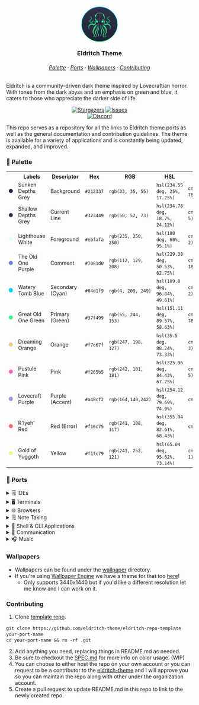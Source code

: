 <h3 align="center">
	<img src="assets/logo/logo.png" width="100" alt="Logo"/><br/>
	<img src="assets/misc/transparent.png" height="30" width="0px"/>
	Eldritch Theme
	<img src="assets/misc/transparent.png" height="30" width="0px"/>
</h3>

<h6 align="center">
  <a href="https://github.com/eldritch-theme/eldritch?tab=readme-ov-file#-palette">Palette</a>
  ·
  <a href="https://github.com/eldritch-theme/eldritch?tab=readme-ov-file#-ports">Ports</a>
  ·
  <a href="https://github.com/eldritch-theme/eldritch?tab=readme-ov-file#wallpapers">Wallpapers</a>
  ·
  <a href="https://github.com/eldritch-theme/eldritch?tab=readme-ov-file#contributing">Contributing</a>
</h6>

<p>
Eldritch is a community-driven dark theme inspired by Lovecraftian horror. With tones from the dark abyss and an emphasis on green and blue, it caters to those who appreciate the darker side of life.
</p>
<p align="center">
<a href="https://github.com/eldritch-theme/eldritch/stargazers"><img alt="Stargazers" src="https://img.shields.io/github/stars/eldritch-theme/eldritch?style=for-the-badge&logo=starship&color=04d1f9&logoColor=37f499&labelColor=323449"></a>
<a href="https://github.com/eldritch-theme/eldritch/issues"><img alt="Issues" src="https://img.shields.io/github/issues/eldritch-theme/eldritch?style=for-the-badge&logo=gitbook&color=7081d0&logoColor=37f499&labelColor=323449"></a>   <br/>
<a href="https://discord.gg/ZJHEEHUAju"><img alt="Discord" src="https://img.shields.io/discord/1225850201084788868?style=for-the-badge&logo=discord&color=37f499&logoColor=37f499&labelColor=323449"></a>
</p>

<p>
This repo serves as a repository for all the links to Eldritch theme ports as well as the general documentation and contribution guidelines. The theme is available for a variety of applications and is constantly being updated, expanded, and improved.
</p>

### 🎨 Palette

<table>
  <tr>
    <th>&nbsp;&nbsp;&nbsp;</th>
    <th>Labels</th>
    <th>Descriptor</th>
    <th>Hex</th>
    <th>RGB</th>
    <th>HSL</th>
    <th>CMYK</th>
    <th>Ansi16</th>
    <th>Ansi256</th>
  </tr>
  <tr>
    <td><img src="assets/palette/circles/background.png" width="23"/></td>
    <td>Sunken Depths Grey</td>
    <td>Background</td>
    <td><code>#212337</code></td>
    <td><code>rgb(33, 35, 55)</code></td>
    <td><code>hsl(234.55 deg, 25%, 17.25%)</code></td>
    <td><code>cmyk(40, 36, 0, 78)</code></td>
    <td><code>0</code></td>
    <td><code>236</code>
  </tr>
  <tr>
    <td><img src="assets/palette/circles/currentline.png" width="23"/></td>
    <td>Shallow Depths Grey</td>
    <td>Current Line</td>
    <td><code>#323449</code></td>
    <td><code>rgb(50, 52, 73)</code></td>
    <td><code>hsl(234.78 deg, 18.7%, 24.12%)</code></td>
    <td><code>cmyk(32, 42, 0, 5)</code></td>
    <td><code>8</code></td>
    <td><code>59</code>
  </tr>
  <tr>
    <td><img src="assets/palette/circles/foreground.png" width="23"/></td>
    <td>Lighthouse White</td>
    <td>Foreground</td>
    <td><code>#ebfafa</code></td>
    <td><code>rgb(235, 250, 250)</code></td>
    <td><code>hsl(180 deg, 60%, 95.1%)</code></td>
    <td><code>cmyk(6, 0, 0, 2)</code></td>
    <td><code>15</code></td>
    <td><code>231</code>
  </tr>
  <tr>
    <td><img src="assets/palette/circles/comment.png" width="23"/></td>
    <td>The Old One Purple</td>
    <td>Comment</td>
    <td><code>#7081d0</code></td>
    <td><code>rgb(112, 129, 208)</code></td>
    <td><code>hsl(229.38 deg, 50.53%, 62.75%)</code></td>
    <td><code>cmyk(46, 38, 0, 18)</code></td>
    <td><code>4</code></td>
    <td><code>105</code></td>
  </tr>
  <tr>
    <td><img src="assets/palette/circles/cyan.png" width="23"/></td>
    <td>Watery Tomb Blue</td>
    <td>Secondary (Cyan)</td>
    <td><code>#04d1f9</code></td>
    <td><code>rgb(4, 209, 249)</code></td>
    <td><code>hsl(189.8 deg, 96.84%, 49.61%)</code></td>
    <td><code>cmyk(98, 16, 0, 2)</code></td>
    <td><code>14</code></td>
    <td><code>81</code>
  </tr>
  <tr>
    <td><img src="assets/palette/circles/green.png" width="23"/></td>
    <td>Great Old One Green</td>
    <td>Primary (Green)</td>
    <td><code>#37f499</code></td>
    <td><code>rgb(55, 244, 153)</code></td>
    <td><code>hsl(151.11 deg, 89.57%, 58.63%)</code></td>
    <td><code>cmyk(40, 36, 0, 78)</code></td>
    <td><code>10</code></td>
    <td><code>120</code>
  </tr>
  <tr>
    <td><img src="assets/palette/circles/orange.png" width="23"/></td>
    <td>Dreaming Orange</td>
    <td>Orange</td>
    <td><code>#f7c67f</code></td>
    <td><code>rgb(247, 198, 127)</code></td>
    <td><code>hsl(35.5 deg, 88.24%, 73.33%)</code></td>
    <td><code>cmyk(0, 20, 49, 3)</code></td>
    <td><code>11</code></td>
    <td><code>222</code></td>
  </tr>
  <tr>
    <td><img src="assets/palette/circles/pink.png" width="23"/></td>
    <td>Pustule Pink</td>
    <td>Pink</td>
    <td><code>#f265b5</code></td>
    <td><code>rgb(242, 101, 181)</code></td>
    <td><code>hsl(325.96 deg, 84.43%, 67.25%)</code></td>
    <td><code>cmyk(0, 58, 25, 5)</code></td>
    <td><code>13</code></td>
    <td><code>205</code></td>
  </tr>
  <tr>
    <td><img src="assets/palette/circles/purple.png" width="23"/></td>
    <td>Lovecraft Purple</td>
    <td>Purple (Accent)</td>
    <td><code>#a48cf2</code></td>
    <td><code>rgb(164,140,242)</code></td>
    <td><code>hsl(254.12 deg, 79.69%, 74.9%)</code></td>
    <td><code>cmyk(32,42,0,5)</code></td>
    <td><code>5</code></td>
    <td><code>63</code></td>
  </tr>
  <tr>
    <td><img src="assets/palette/circles/red.png" width="23"/></td>
    <td>R'lyeh' Red</td>
    <td>Red (Error)</td>
    <td><code>#f16c75</code></td>
    <td><code>rgb(241, 108, 117)</code></td>
    <td><code>hsl(355.94 deg, 82.61%, 68.43%)</code></td>
    <td><code>cmyk(0,55,51,5)</code></td>
    <td><code>9</code></td>
    <td><code>203</code></td>
  </tr>
  <tr>
    <td><img src="assets/palette/circles/yellow.png" width="23"/></td>
    <td>Gold of Yuggoth</td>
    <td>Yellow</td>
    <td><code>#f1fc79</code></td>
    <td><code>rgb(241, 252, 121)</code></td>
    <td><code>hsl(65.04 deg, 95.62%, 73.14%)</code></td>
    <td><code>cmyk(4, 0, 52, 1)</code></td>
    <td><code>11</code></td>
    <td><code>227</code></td>
  </tr>
</table>

### 🧵 Ports
<details>
  <summary>🗒️ IDEs</summary>
  &nbsp;
  <table>
    <tr>
      <th>Application</th>
      <th>Theme Repository</th>
    </tr>
    <tr>
      <td><a href="https://code.visualstudio.com">Visual Studio Code</a></td>
      <td><a href="https://github.com/eldritch-theme/vscode">vscode</a></td>
      <td>A highly popular Electron based IDE by Microsoft</td>
    </tr>
    <tr>
      <td><a href="https://neovim.io">NeoVim</a></td>
      <td><a href="https://github.com/eldritch-theme/eldritch.nvim">eldritch.nvim</a></td>
      <td>NeoVim is a hyperextensible Vim-based text editor</td>
    </tr>
  </table>
</details>

<details>
  <summary>🖥️ Terminals</summary>
  &nbsp;
  <table>
    <tr>
      <th>Application</th>
      <th>Theme Repository</th>
      <th>Description</th>
    </tr>
    <tr>
      <td><a href="https://wezfurlong.org/wezterm/index.html">Wezterm</a></td>
      <td><a href="https://github.com/eldritch-theme/wezterm">wezterm</a></td>
      <td>WezTerm is a powerful cross-platform terminal emulator and multiplexer written by @wez and implemented in Rust
      </td>
    </tr>
    <tr>
      <td><a href="https://sw.kovidgoyal.net/kitty/">Kitty</a></td>
      <td><a href="https://github.com/eldritch-theme/kitty">kitty</a></td>
      <td>The fast, feature-rich, GPU based terminal emulator</td>
    </tr>
    <tr>
      <td><a href="https://warp.dev">Warp</a></td>
      <td><a href="https://github.com/eldritch-theme/warp">warp</a></td>
      <td>Warp is the terminal reimagined with AI and collaborative tools for better productivity</td>
    </tr>
  </table>
</details>

<details>
  <summary>🌐 Browsers</summary>
  &nbsp;
  <table>
    <tr>
      <th>Application</th>
      <th>Theme Repository</th>
      <th>Description</th>
    </tr>
    <tr>
      <td><a href="https://vivaldi.com">Vivaldi</a></td>
      <td><a href="https://github.com/eldritch-theme/vivaldi">vivaldi</a></td>
      <td>A Chromium based browser focused on security and high levels of customization.</td>
    </tr>
  </table>
  🙊 Style Scripts
  <table>
    <tr>
      <th>Site</th>
      <th>Theme Repository</th>
      <th>Description</th>
    </tr>
    <tr>
      <td><a href="https://duckduckgo.com">DuckDuckGo</a></td>
      <td><a href="https://github.com/eldritch-theme/duckduckgo">duckduckgo</a></td>
      <td>A search engine focused on privacy</td>
    </tr>
  </table>
</details>

<details>
  <summary>🗒️ Note Taking</summary>
  &nbsp;
  <table>
    <tr>
      <th>Application</th>
      <th>Theme Repository</th>
      <th>Description</th>
    </tr>
    <tr>
      <td><a href="https://obsidian.md">Obsidian</a></td>
      <td><a href="https://github.com/eldritch-theme/obsidian">obsidian</a></td>
      <td>Obsidian is the private and flexible writing app that adapts to the way you think.</td>
    </tr>
  </table>
</details>

<details>
  <summary>🐚 Shell & CLI Applications</summary>
  &nbsp;
  <table>
    <tr>
      <th>Application</th>
      <th>Theme Repository</th>
      <th>Description</th>
    </tr>
    <tr>
      <td><a href="https://github.com/sindresorhus/pure">Pure Prompt</a></td>
      <td><a href="https://github.com/eldritch-theme/pure-prompt">pure-prompt</a></td>
      <td>Pure ZSH prompt</td>
    </tr>
    <tr>
      <td><a href="https://github.com/junegunn/fzf">FZF</a></td>
      <td><a href="https://github.com/eldritch-theme/fzf">fzf</a></td>
      <td>Fuzzy Finder</td>
    </tr>
    <tr>
      <td><a href="https://github.com/sharkdp/bat">Bat</a></td>
      <td><a href="https://github.com/eldritch-theme/bat">bat</a></td>
      <td>A cat clone with syntax highlighting and git integration</td>
    </tr>
    <tr>
      <td><a href="https://github.com/lsd-rs/lsd">LSD</a></td>
      <td><a href="https://github.com/eldritch-theme/lsd">lsd</a></td>
      <td>A rewrite of GNU ls with lots of added features like colors, icons, tree-view, more formatting options etc.
      </td>
    </tr>
    <tr>
      <td><a href="https://github.com/aristocratos/btop">btop</a></td>
      <td><a href="https://github.com/eldritch-theme/btop">btop</a></td>
      <td>Resource monitor that shows usage and stats for processor, memory, disks, network and processes</td>
    </tr>
    <tr>
      <td><a href="https://github.com/dylanaraps/neofetch">neofetch</a></td>
      <td><a href="https://github.com/eldritch-theme/neofetch">neofetch</a></td>
      <td>Neofetch displays information about your operating system, software and hardware in an aesthetic and visually
        pleasing way.</td>
    </tr>
  </table>
</details>

<details>
  <summary>💬 Communication</summary>
  &nbsp;
  <table>
    <tr>
      <th>Application</th>
      <th>Theme Repository</th>
      <th>Description</th>
    </tr>
    <tr>
      <td><a href="https://slack.com">Slack</a></td>
      <td><a href="https://github.com/eldritch-theme/slack">slack</a></td>
      <td>Slack is a messaging app for business that connects people to the information they need.</td>
    </tr>
    <tr>
      <td><a href="https://betterdiscord.app">BetterDiscord</a></td>
      <td><a href="https://github.com/eldritch-theme/betterdiscord">betterdiscord</a></td>
      <td>BetterDiscord extends the functionality of DiscordApp by enhancing it with new features.</td>
    </tr>
  </table>
</details>

<details>
  <summary>🎧 Music</summary>
  &nbsp;
  <table>
    <tr>
      <th>Application</th>
      <th>Theme Repository</th>
      <th>Description</th>
    </tr>
    <tr>
      <td><a href="https://spicetify.app">Spicetify</a></td>
      <td><a href="https://github.com/eldritch-theme/spicetify">spicetify</a></td>
      <td>Powerful CLI tool to take control of the Spotify client.</td>
    </tr>
  </table>
</details>

### Wallpapers

- Wallpapers can be found under the [wallpaper](https://github.com/eldritch-theme/eldritch/tree/master/wallpaper) directory.
- If you're using [Wallpaper Engine](https://www.wallpaperengine.io/en) we have a theme for that too [here](https://steamcommunity.com/sharedfiles/filedetails/?id=3209391257)!
  - Only supports 3440x1440 but if you'd like a different resolution let me know and I can work on it.

### Contributing

1. Clone [template repo](https://github.com/eldritch-theme/eldritch-repo-template).

```
git clone https://github.com/eldritch-theme/eldritch-repo-template your-port-name
cd your-port-name && rm -rf .git
```

2. Add anything you need, replacing things in README.md as needed.
3. Be sure to checkout the [SPEC.md](https://github.com/eldritch-theme/eldritch/blob/master/SPEC.md) for more info on color usage. (WIP)
4. You can choose to either host the repo on your own account or you can request to be a contributor to the [eldritch-theme](https://github.com/eldritch-theme) and I will approve you so you can maintain the repo along with other under the organization account.
5. Create a pull request to update README.md in this repo to link to the newly created repo.
